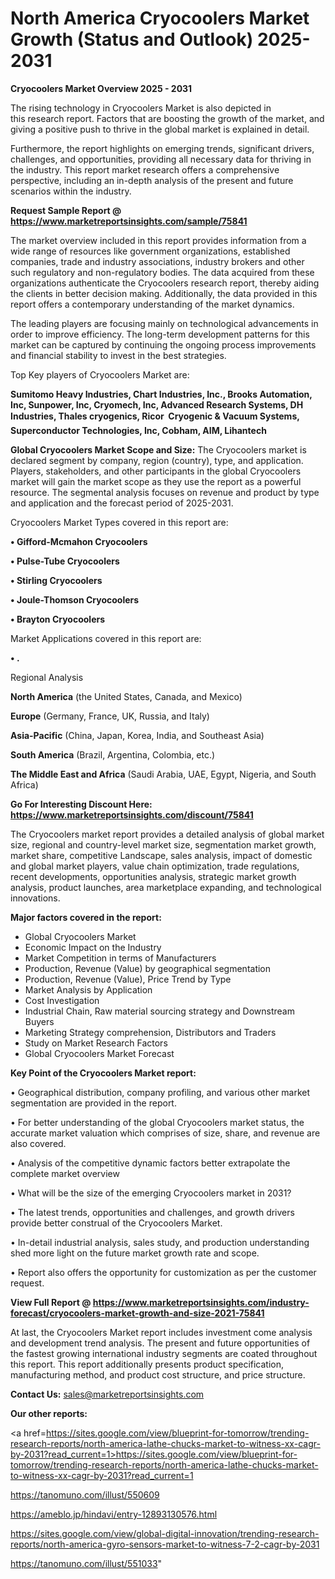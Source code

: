# North America Cryocoolers Market Growth (Status and Outlook) 2025-2031

<Strong> Cryocoolers Market Overview 2025 - 2031</strong>

The rising technology in Cryocoolers Market is also depicted in this research report. Factors that are boosting the growth of the market, and giving a positive push to thrive in the global market is explained in detail.

Furthermore, the report highlights on emerging trends, significant drivers, challenges, and opportunities, providing all necessary data for thriving in the industry. This report market research offers a comprehensive perspective, including an in-depth analysis of the present and future scenarios within the industry.

<strong>Request Sample Report @ <a href=https://www.marketreportsinsights.com/sample/75841>https://www.marketreportsinsights.com/sample/75841</a></strong>

The market overview included in this report provides information from a wide range of resources like government organizations, established companies, trade and industry associations, industry brokers and other such regulatory and non-regulatory bodies. The data acquired from these organizations authenticate the Cryocoolers research report, thereby aiding the clients in better decision making. Additionally, the data provided in this report offers a contemporary understanding of the market dynamics.

The leading players are focusing mainly on technological advancements in order to improve efficiency. The long-term development patterns for this market can be captured by continuing the ongoing process improvements and financial stability to invest in the best strategies.

Top Key players of Cryocoolers Market are:

<strong>Sumitomo Heavy Industries, Chart Industries, Inc., Brooks Automation, Inc, Sunpower, Inc, Cryomech, Inc, Advanced Research Systems, DH Industries, Thales cryogenics, Ricor  Cryogenic & Vacuum Systems, Superconductor Technologies, Inc, Cobham, AIM, Lihantech</strong>

<strong><b>Global Cryocoolers Market Scope and Size:</b></strong>
The Cryocoolers market is declared segment by company, region (country), type, and application. Players, stakeholders, and other participants in the global Cryocoolers market will gain the market scope as they use the report as a powerful resource. The segmental analysis focuses on revenue and product by type and application and the forecast period of 2025-2031.

Cryocoolers Market Types covered in this report are:

<strong>• Gifford-Mcmahon Cryocoolers

• Pulse-Tube Cryocoolers

• Stirling Cryocoolers

• Joule-Thomson Cryocoolers

• Brayton Cryocoolers</strong>

Market Applications covered in this report are:

<strong>• .</strong> 

Regional Analysis

<strong>North America</strong> (the United States, Canada, and Mexico)

<strong>Europe</strong> (Germany, France, UK, Russia, and Italy)

<strong>Asia-Pacific</strong> (China, Japan, Korea, India, and Southeast Asia)

<strong>South America</strong> (Brazil, Argentina, Colombia, etc.)

<strong>The Middle East and Africa</strong> (Saudi Arabia, UAE, Egypt, Nigeria, and South Africa)

<strong>Go For Interesting Discount Here: <a href=https://www.marketreportsinsights.com/discount/75841>https://www.marketreportsinsights.com/discount/75841</a></strong>

The Cryocoolers market report provides a detailed analysis of global market size, regional and country-level market size, segmentation market growth, market share, competitive Landscape, sales analysis, impact of domestic and global market players, value chain optimization, trade regulations, recent developments, opportunities analysis, strategic market growth analysis, product launches, area marketplace expanding, and technological innovations.

<strong><b>Major factors covered in the report:</b></strong>
<ul>
  <li>Global Cryocoolers Market </li>
  <li>Economic Impact on the Industry</li>
  <li>Market Competition in terms of Manufacturers</li>
  <li>Production, Revenue (Value) by geographical segmentation</li>
  <li>Production, Revenue (Value), Price Trend by Type</li>
  <li>Market Analysis by Application</li>
  <li>Cost Investigation</li>
  <li>Industrial Chain, Raw material sourcing strategy and Downstream Buyers</li>
  <li>Marketing Strategy comprehension, Distributors and Traders</li>
  <li>Study on Market Research Factors</li>
  <li>Global Cryocoolers Market Forecast</li>
</ul>

<strong><b>Key Point of the Cryocoolers Market report:</b></strong>

• Geographical distribution, company profiling, and various other market segmentation are provided in the report.

• For better understanding of the global Cryocoolers market status, the accurate market valuation which comprises of size, share, and revenue are also covered.

• Analysis of the competitive dynamic factors better extrapolate the complete market overview

• What will be the size of the emerging Cryocoolers market in 2031?

• The latest trends, opportunities and challenges, and growth drivers provide better construal of the Cryocoolers Market.

• In-detail industrial analysis, sales study, and production understanding shed more light on the future market growth rate and scope.

• Report also offers the opportunity for customization as per the customer request.

<strong><b>View Full Report @ <a href=https://www.marketreportsinsights.com/industry-forecast/cryocoolers-market-growth-and-size-2021-75841>https://www.marketreportsinsights.com/industry-forecast/cryocoolers-market-growth-and-size-2021-75841</a></b></strong>


At last, the Cryocoolers Market report includes investment come analysis and development trend analysis. The present and future opportunities of the fastest growing international industry segments are coated throughout this report. This report additionally presents product specification, manufacturing method, and product cost structure, and price structure.

<strong>Contact Us:</strong>
sales@marketreportsinsights.com

<strong>Our other reports:</strong>

<a href=https://sites.google.com/view/blueprint-for-tomorrow/trending-research-reports/north-america-lathe-chucks-market-to-witness-xx-cagr-by-2031?read_current=1>https://sites.google.com/view/blueprint-for-tomorrow/trending-research-reports/north-america-lathe-chucks-market-to-witness-xx-cagr-by-2031?read_current=1</a>

<a href=https://tanomuno.com/illust/550609>https://tanomuno.com/illust/550609</a>

<a href=https://ameblo.jp/hindavi/entry-12893130576.html>https://ameblo.jp/hindavi/entry-12893130576.html</a>

<a href=https://sites.google.com/view/global-digital-innovation/trending-research-reports/north-america-gyro-sensors-market-to-witness-7-2-cagr-by-2031>https://sites.google.com/view/global-digital-innovation/trending-research-reports/north-america-gyro-sensors-market-to-witness-7-2-cagr-by-2031</a>

<a href=https://tanomuno.com/illust/551033>https://tanomuno.com/illust/551033</a>"
